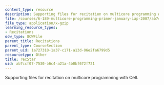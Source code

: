 ```yaml
---
content_type: resource
description: Supporting files for recitation on multicore programming with Cell.
file: /courses/6-189-multicore-programming-primer-january-iap-2007/ab7ccf077530b6c4a21a4b0bf672f721_rec5tar.gz
file_type: application/x-gzip
learning_resource_types:
- Recitations
ocw_type: OCWFile
parent_title: Recitations
parent_type: CourseSection
parent_uid: 1a727310-1a37-c171-a13d-06e2fa6799d5
resourcetype: Other
title: rec5tar
uid: ab7ccf07-7530-b6c4-a21a-4b0bf672f721
---
```

Supporting files for recitation on multicore programming with Cell.

